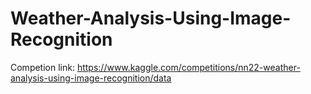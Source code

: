 # Weather-Analysis-Using-Image-Recognition
Competion link: https://www.kaggle.com/competitions/nn22-weather-analysis-using-image-recognition/data
